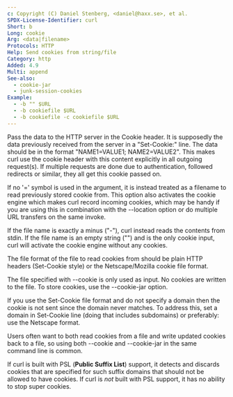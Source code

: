 ```yaml
---
c: Copyright (C) Daniel Stenberg, <daniel@haxx.se>, et al.
SPDX-License-Identifier: curl
Short: b
Long: cookie
Arg: <data|filename>
Protocols: HTTP
Help: Send cookies from string/file
Category: http
Added: 4.9
Multi: append
See-also:
  - cookie-jar
  - junk-session-cookies
Example:
  - -b "" $URL
  - -b cookiefile $URL
  - -b cookiefile -c cookiefile $URL
---
```


Pass the data to the HTTP server in the Cookie header. It is supposedly the
data previously received from the server in a "Set-Cookie:" line. The data
should be in the format "NAME1=VALUE1; NAME2=VALUE2". This makes curl use the
cookie header with this content explicitly in all outgoing request(s). If
multiple requests are done due to authentication, followed redirects or
similar, they all get this cookie passed on.

If no '=' symbol is used in the argument, it is instead treated as a filename
to read previously stored cookie from. This option also activates the cookie
engine which makes curl record incoming cookies, which may be handy if you are
using this in combination with the --location option or do multiple URL
transfers on the same invoke.

If the file name is exactly a minus ("-"), curl instead reads the contents from
stdin. If the file name is an empty string ("") and is the only cookie input,
curl will activate the cookie engine without any cookies.

The file format of the file to read cookies from should be plain HTTP headers
(Set-Cookie style) or the Netscape/Mozilla cookie file format.

The file specified with --cookie is only used as input. No cookies are written
to the file. To store cookies, use the --cookie-jar option.

If you use the Set-Cookie file format and do not specify a domain then the
cookie is not sent since the domain never matches. To address this, set a
domain in Set-Cookie line (doing that includes subdomains) or preferably: use
the Netscape format.

Users often want to both read cookies from a file and write updated cookies
back to a file, so using both --cookie and --cookie-jar in the same command
line is common.

If curl is built with PSL (**Public Suffix List**) support, it detects and
discards cookies that are specified for such suffix domains that should not be
allowed to have cookies. If curl is *not* built with PSL support, it has no
ability to stop super cookies.

